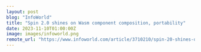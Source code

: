 ```yaml
---
layout: post
blog: "InfoWorld"
title: "Spin 2.0 shines on Wasm component composition, portability"
date: 2023-11-10T01:00:00Z
image: images/infoworld.png
remote_url: "https://www.infoworld.com/article/3710210/spin-20-shines-on-wasm-component-composition-portability.html#tk.rss_applicationdevelopment"
---
```

